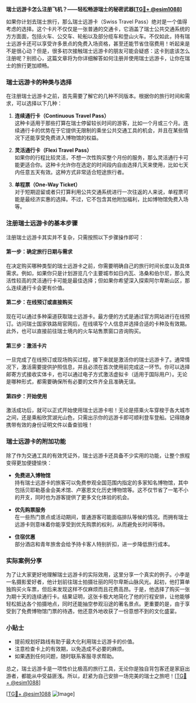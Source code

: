 **瑞士远游卡怎么注册飞机？——轻松畅游瑞士的秘密武器[[TG💪+ @esim1088](https://t.me/s/esim1088)]**

如果你计划去瑞士旅行，那么瑞士远游卡（Swiss Travel Pass）绝对是一个值得考虑的选择。这个卡片不仅仅是一张普通的交通卡，它涵盖了瑞士公共交通系统的方方面面，包括火车、公交车、轮船以及部分缆车和登山火车。不仅如此，持有瑞士远游卡还可以享受许多景点的免费入场资格，甚至还能节省住宿费用！听起来是不是很心动？但是，很多初次接触瑞士远游卡的朋友可能会疑惑：这卡到底该怎么注册呢？别担心，这篇文章将为你详细解答如何注册并使用瑞士远游卡，让你在瑞士的旅行更加顺畅。

### 瑞士远游卡的种类与选择

在注册瑞士远游卡之前，首先需要了解它的几种不同版本。根据你的旅行时间和需求，可以选择以下几种：

1. **连续通行卡（Continuous Travel Pass）**  
   这种卡适用于那些打算在瑞士停留较长时间的游客，比如一个月或三个月。连续通行卡的优势在于它提供无限制的乘坐公共交通工具的机会，并且在某些情况下还能享受免费进入博物馆的权益。

2. **灵活通行卡（Flexi Travel Pass）**  
   如果你的行程比较灵活，不想一次性购买整个月份的服务，那么灵活通行卡可能更适合你。这种卡允许你在选定的时间段内自由选择几天来使用，比如七天内任意五天有效。这种方式非常适合短途旅行者。

3. **单程票（One-Way Ticket）**  
   对于短期逗留或者只打算利用公共交通系统进行一次往返的人来说，单程票可能是最经济实惠的选择。不过，它不包含其他附加福利，比如博物馆免费入场等。

### 注册瑞士远游卡的基本步骤

注册瑞士远游卡其实并不复杂，只需按照以下步骤操作即可：

#### 第一步：确定旅行日期与需求
在决定购买哪种类型的瑞士远游卡之前，你需要明确自己的旅行时间长度以及具体需求。例如，如果你只是计划游览几个主要城市如日内瓦、洛桑和伯尔尼，那么灵活性较高的灵活通行卡可能是最佳选择；但如果你希望深入探索阿尔卑斯山区，那么连续通行卡会更有价值。

#### 第二步：在线预订或直接购买
现在可以通过多种渠道获取瑞士远游卡。最方便的方式是通过官方网站进行在线预订。访问瑞士国家铁路局官网后，在线填写个人信息并选择合适的卡种及有效期。此外，也可以直接前往瑞士境内的火车站售票窗口咨询购买。

#### 第三步：激活卡片
一旦完成了在线预订或现场购买过程，接下来就是激活你的瑞士远游卡了。通常情况下，激活需要提供护照信息，并且必须在首次使用前完成这一环节。你可以选择邮寄方式接收实体卡，也可以通过电子方式激活虚拟卡（适用于国际用户）。无论是哪种形式，都需要确保所有必要的文件齐全且准确无误。

#### 第四步：开始使用
激活成功后，就可以正式开始使用瑞士远游卡啦！无论是搭乘火车穿梭于各大城市之间，还是乘船欣赏湖光山色，只需出示你的远游卡即可顺利登车登船。记得随身携带有效的身份证明文件以备查验哦！

### 瑞士远游卡的附加功能

除了作为交通工具的有效凭证外，瑞士远游卡还具备不少实用的功能，让整个旅程变得更加便捷愉快：

- **免费进入博物馆**  
  持有瑞士远游卡的旅客可以免费参观全国范围内指定的多家知名博物馆，其中包括贝耶勒基金会美术馆、卢塞恩文化历史博物馆等。这不仅节省了一笔不小的开支，同时也为游客提供了更多文化体验的机会。
  
- **优先购票服务**  
  在一些热门景点或活动期间，普通游客可能面临排队等候的情况。而拥有瑞士远游卡则意味着你能享受到优先购票的权利，从而避免长时间等待。

- **住宿优惠**  
  部分酒店和青年旅舍会给予持卡客人特别折扣，进一步降低旅行成本。

### 实际案例分享

为了让大家更好地理解瑞士远游卡的实际效用，这里分享一个真实的例子。小李是一名摄影爱好者，他计划前往瑞士拍摄壮丽的阿尔卑斯山脉风光。起初，他打算单独购买火车票，但后来发现这样不仅麻烦而且花费高昂。于是，他选择了购买一张为期十天的连续通行卡。结果证明，这张卡极大地简化了他的行程安排，让他能够轻松抵达各个拍摄地点，同时还能抽空参观沿途的著名景点。更重要的是，由于享受到了免费博物馆门票的待遇，他还意外地收获了一份意想不到的文化盛宴。

### 小贴士

- 提前规划好路线有助于最大化利用瑞士远游卡的价值。
- 注意检查卡上的有效期，以免造成不必要的麻烦。
- 如果遇到任何问题，随时联系客服寻求帮助。

总之，瑞士远游卡是一项性价比极高的旅行工具，无论你是独自背包客还是家庭出游者，都能从中受益匪浅。所以，赶紧为自己安排一场完美的瑞士之旅吧！[[TG💪+ @esim1088](https://t.me/s/esim1088)] 

[[TG💪+ @esim1088](https://t.me/s/esim1088) ![Image](https://i.postimg.cc/4NQfJmqS/Snipaste-2025-05-13-00-14-12.png)]